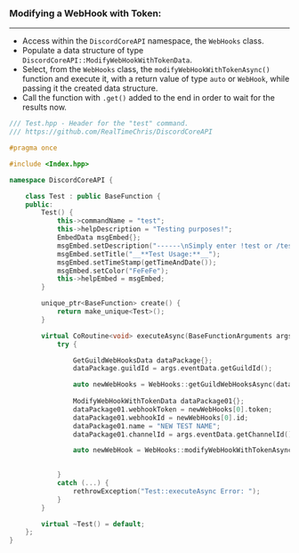 ### **Modifying a WebHook with Token:**
---
- Access within the `DiscordCoreAPI` namespace, the `WebHooks` class.
- Populate a data structure of type `DiscordCoreAPI::ModifyWebHookWithTokenData`.
- Select, from the `WebHooks` class, the `modifyWebHookWithTokenAsync()` function and execute it, with a return value of type `auto` or `WebHook`, while passing it the created data structure.
- Call the function with `.get()` added to the end in order to wait for the results now.

```cpp
/// Test.hpp - Header for the "test" command.
/// https://github.com/RealTimeChris/DiscordCoreAPI

#pragma once

#include <Index.hpp>

namespace DiscordCoreAPI {

	class Test : public BaseFunction {
	public:
		Test() {
			this->commandName = "test";
			this->helpDescription = "Testing purposes!";
			EmbedData msgEmbed{};
			msgEmbed.setDescription("------\nSimply enter !test or /test!\n------");
			msgEmbed.setTitle("__**Test Usage:**__");
			msgEmbed.setTimeStamp(getTimeAndDate());
			msgEmbed.setColor("FeFeFe");
			this->helpEmbed = msgEmbed;
		}

		unique_ptr<BaseFunction> create() {
			return make_unique<Test>();
		}

		virtual CoRoutine<void> executeAsync(BaseFunctionArguments args) {
			try {

				GetGuildWebHooksData dataPackage{};
				dataPackage.guildId = args.eventData.getGuildId();

				auto newWebHooks = WebHooks::getGuildWebHooksAsync(dataPackage).get();
 
				ModifyWebHookWithTokenData dataPackage01{};
				dataPackage01.webhookToken = newWebHooks[0].token;
				dataPackage01.webhookId = newWebHooks[0].id;
				dataPackage01.name = "NEW TEST NAME";
				dataPackage01.channelId = args.eventData.getChannelId();

				auto newWebHook = WebHooks::modifyWebHookWithTokenAsync(dataPackage01).get();

				
			}
			catch (...) {
				rethrowException("Test::executeAsync Error: ");
			}
		}

		virtual ~Test() = default;
	};
}
```
